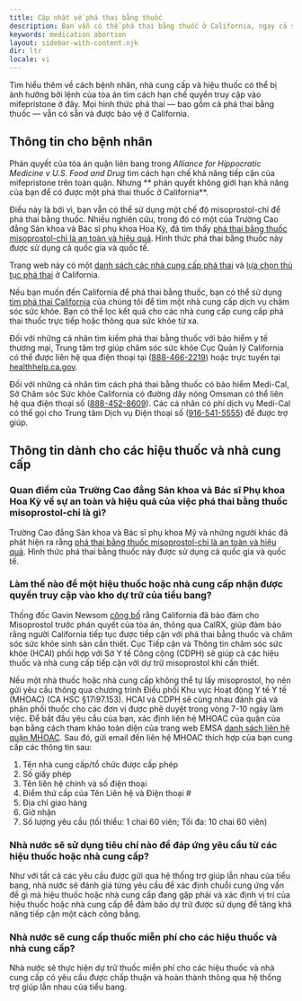 ```yaml
---
title: Cập nhật về phá thai bằng thuốc
description: Bạn vẫn có thể phá thai bằng thuốc ở California, ngay cả sau khi có phán quyết của tòa án quận liên bang.
keywords: medication abortion
layout: sidebar-with-content.njk
dir: ltr
locale: vi
---
```


Tìm hiểu thêm về cách bệnh nhân, nhà cung cấp và hiệu thuốc có thể bị ảnh hưởng bởi lệnh của tòa án tìm cách hạn chế quyền truy cập vào mifepristone ở đây. Mọi hình thức phá thai — bao gồm cả phá thai bằng thuốc — vẫn có sẵn và được bảo vệ ở California.

## Thông tin cho bệnh nhân

Phán quyết của tòa án quận liên bang trong _Alliance for Hippocratic Medicine v U.S. Food and Drug_ tìm cách hạn chế khả năng tiếp cận của mifepristone trên toàn quận. Nhưng ** phán quyết không giới hạn khả năng của bạn để có được một phá thai thuốc ở California**.

Điều này là bởi vì, bạn vẫn có thể sử dụng một chế độ misoprostol-chỉ để phá thai bằng thuốc. Nhiều nghiên cứu, trong đó có một của Trường Cao đẳng Sản khoa và Bác sĩ phụ khoa Hoa Kỳ, đã tìm thấy [phá thai bằng thuốc misoprostol-chỉ là an toàn và hiệu quả](https://www.acog.org/clinical/clinical-guidance/practice-bulletin/articles/2020/10/medication-abortion-up-to-70-days-of-gestation). Hình thức phá thai bằng thuốc này được sử dụng cả quốc gia và quốc tế.

Trang web này có một [danh sách các nhà cung cấp phá thai](/find-a-provider/) và [lựa chọn thủ tục phá thai](/getting-an-abortion/types-of-abortion/) ở California.

Nếu bạn muốn đến California để phá thai bằng thuốc, bạn có thể sử dụng [tìm phá thai California](/find-a-provider/) của chúng tôi để tìm một nhà cung cấp dịch vụ chăm sóc sức khỏe. Bạn có thể lọc kết quả cho các nhà cung cấp cung cấp phá thai thuốc trực tiếp hoặc thông qua sức khỏe từ xa.

Đối với những cá nhân tìm kiếm phá thai bằng thuốc với bảo hiểm y tế thương mại, Trung tâm trợ giúp chăm sóc sức khỏe Cục Quản lý California có thể được liên hệ qua điện thoại tại (<a href="tel:+1-888-466-2219">888-466-2219</a>) hoặc trực tuyến tại [healthhelp.ca.gov](https://healthhelp.ca.gov/). 

Đối với những cá nhân tìm cách phá thai bằng thuốc có bảo hiểm Medi-Cal, Sở Chăm sóc Sức khỏe California có đường dây nóng Omsman có thể liên hệ qua điện thoại số (<a href="tel:+1-888-452-8609">888-452-8609</a>). Các cá nhân có phí dịch vụ Medi-Cal có thể gọi cho Trung tâm Dịch vụ Điện thoại số (<a href="tel:+1-916-541-5555">916-541-5555</a>) để được trợ giúp.

## Thông tin dành cho các hiệu thuốc và nhà cung cấp

### Quan điểm của Trường Cao đẳng Sản khoa và Bác sĩ Phụ khoa Hoa Kỳ về sự an toàn và hiệu quả của việc phá thai bằng thuốc misoprostol-chỉ là gì?

Trường Cao đẳng Sản khoa và Bác sĩ phụ khoa Mỹ và những người khác đã phát hiện ra rằng [phá thai bằng thuốc misoprostol-chỉ là an toàn và hiệu quả](https://www.acog.org/clinical/clinical-guidance/practice-bulletin/articles/2020/10/medication-abortion-up-to-70-days-of-gestation). Hình thức phá thai bằng thuốc này được sử dụng cả quốc gia và quốc tế.

### Làm thế nào để một hiệu thuốc hoặc nhà cung cấp nhận được quyền truy cập vào kho dự trữ của tiểu bang?

Thống đốc Gavin Newsom [công bố](https://www.gov.ca.gov/2023/04/10/california-announces-emergency-stockpile-of-abortion-medication-defending-against-extreme-texas-court-ruling/) rằng California đã bảo đảm cho Misoprostol trước phán quyết của tòa án, thông qua CalRX, giúp đảm bảo rằng người California tiếp tục được tiếp cận với phá thai bằng thuốc và chăm sóc sức khỏe sinh sản cần thiết. Cục Tiếp cận và Thông tin chăm sóc sức khỏe (HCAI) phối hợp với Sở Y tế Công cộng (CDPH) sẽ giúp cả các hiệu thuốc và nhà cung cấp tiếp cận với dự trữ misoprostol khi cần thiết. 

Nếu một nhà thuốc hoặc nhà cung cấp không thể tự lấy misoprostol, họ nên gửi yêu cầu thông qua chương trình Điều phối Khu vực Hoạt động Y tế Y tế (MHOAC) (CA HSC §17i97.153). HCAI và CDPH sẽ cùng nhau đánh giá và phân phối thuốc cho các đơn vị được phê duyệt trong vòng 7-10 ngày làm việc. Để bắt đầu yêu cầu của bạn, xác định liên hệ MHOAC của quận của bạn bằng cách tham khảo toàn diện của trang web EMSA [danh sách liên hệ quận MHOAC](https://emsa.ca.gov/wp-content/uploads/sites/71/2023/01/MHOAC-Contact-List-1-10-2023.pdf?emrc=351798). Sau đó, gửi email đến liên hệ MHOAC thích hợp của bạn cung cấp các thông tin sau:

1. Tên nhà cung cấp/tổ chức được cấp phép
2. Số giấy phép
3. Tên liên hệ chính và số điện thoại
4. Điểm thứ cấp của Tên Liên hệ và Điện thoại #
5. Địa chỉ giao hàng
6. Giờ nhận
7. Số lượng yêu cầu (tối thiểu: 1 chai 60 viên; Tối đa: 10 chai 60 viên)

### Nhà nước sẽ sử dụng tiêu chí nào để đáp ứng yêu cầu từ các hiệu thuốc hoặc nhà cung cấp?

Như với tất cả các yêu cầu được gửi qua hệ thống trợ giúp lẫn nhau của tiểu bang, nhà nước sẽ đánh giá từng yêu cầu để xác định chuỗi cung ứng vấn đề gì mà hiệu thuốc hoặc nhà cung cấp đang gặp phải và xác định vị trí của hiệu thuốc hoặc nhà cung cấp để đảm bảo dự trữ được sử dụng để tăng khả năng tiếp cận một cách công bằng.

### Nhà nước sẽ cung cấp thuốc miễn phí cho các hiệu thuốc và nhà cung cấp?

Nhà nước sẽ thực hiện dự trữ thuốc miễn phí cho các hiệu thuốc và nhà cung cấp có yêu cầu được chấp thuận và hoàn thành thông qua hệ thống trợ giúp lẫn nhau của tiểu bang.

